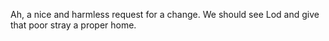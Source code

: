 Ah, a nice and harmless request for a change. We should see Lod and give that poor stray a proper home.
